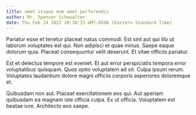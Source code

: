 ```yaml
---
title: amet itaque eum amet perferendis
author: Mr. Spencer Schowalter
date: Thu Feb 24 2022 20:30:33 GMT-0500 (Eastern Standard Time)
---
```

Pariatur esse et tenetur placeat natus commodi. Est sint aut qui illo ut laborum voluptates est qui. Non adipisci et quae minus. Saepe eaque dolorum quia. Placeat consequuntur velit deserunt. Et vitae officiis pariatur.

 Est et delectus tempore est eveniet. Et aut error perspiciatis tempora error voluptatibus quisquam. Quos optio voluptatem ad sit. Culpa ipsum rerum. Voluptates laudantium dolore magni officiis corporis asperiores doloremque et.

 Quibusdam non aut. Placeat exercitationem eos qui. Aut aperiam quibusdam ea magnam iste officia culpa. Ex ut officia. Voluptatem est beatae iure. Architecto eos saepe.